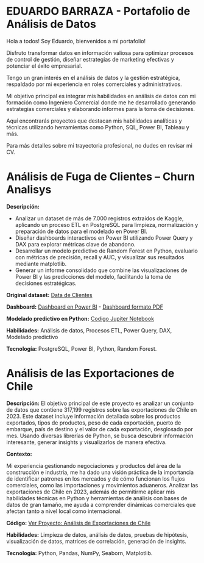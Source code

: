 # EDUARDO BARRAZA - Portafolio de Análisis de Datos

Hola a todos! Soy Eduardo, bienvenidos a mi portafolio!

Disfruto transformar datos en información valiosa para optimizar procesos de control de gestión, diseñar estrategias de marketing efectivas y potenciar el éxito empresarial.

Tengo un gran interés en el análisis de datos y la gestión estratégica, respaldado por mi experiencia en roles comerciales y administrativos.

Mi objetivo principal es integrar mis habilidades en análisis de datos con mi formación como Ingeniero Comercial donde me he desarrollado generando estrategias comerciales y elaborando informes para la toma de decisiones. 

Aquí encontrarás proyectos que destacan mis habilidades analíticas y técnicas utilizando herramientas como Python, SQL, Power BI, Tableau y más.

Para más detalles sobre mi trayectoria profesional, no dudes en revisar mi CV.

# Análisis de Fuga de Clientes – Churn Analisys

**Descripción:**
- Analizar un dataset de más de 7.000 registros extraídos de Kaggle, aplicando un proceso ETL en PostgreSQL para limpieza, normalización y preparación de datos para el modelado en Power BI.
- Diseñar dashboards interactivos en Power BI utilizando Power Query y DAX para explorar métricas clave de abandono.
- Desarrollar un modelo predictivo de Random Forest en Python, evaluarlo con métricas de precisión, recall y AUC, y visualizar sus resultados mediante matplotlib.
- Generar un informe consolidado que combine las visualizaciones de Power BI y las predicciones del modelo, facilitando la toma de decisiones estratégicas.

**Original dataset:** [Data de Clientes](https://github.com/ebarzeb/PORTAFOLIO-ANALISIS-DE-DATOS/blob/main/Proyecto%20Analisis%20Churn/Customer_Data.csv)

**Dashboard:** [Dashboard en Power BI](https://github.com/ebarzeb/PORTAFOLIO-ANALISIS-DE-DATOS/blob/main/Proyecto%20Analisis%20Churn/Churn%20Analisis.pbix) - [Dashboard formato PDF](https://github.com/ebarzeb/PORTAFOLIO-ANALISIS-DE-DATOS/blob/main/Proyecto%20Analisis%20Churn/Churn%20Analisis.pdf) 

**Modelado predictivo en Python:** [Codigo Jupiter Notebook](https://github.com/ebarzeb/PORTAFOLIO-ANALISIS-DE-DATOS/blob/main/Proyecto%20Analisis%20Churn/modelo_predictivo.ipynb)

**Habilidades:** Análisis de datos, Procesos ETL, Power Query, DAX, Modelado predictivo

**Tecnología:** PostgreSQL, Power BI, Python, Random Forest.


# Análisis de las Exportaciones de Chile

**Descripción:** 
El objetivo principal de este proyecto es analizar un conjunto de datos que contiene 317,199 registros sobre las exportaciones de Chile en 2023. Este dataset incluye información detallada sobre los productos exportados, tipos de productos, peso de cada exportación, puerto de embarque, país de destino y el valor de cada exportación, desglosado por mes. Usando diversas librerías de Python, se busca descubrir información interesante, generar insights y visualizarlos de manera efectiva.

**Contexto:**

Mi experiencia gestionando negociaciones y productos del área de la construcción e industria, me ha dado una visión práctica de la importancia de identificar patrones en los mercados y de cómo funcionan los flujos comerciales, como las importaciones y movimientos aduaneros. Analizar las exportaciones de Chile en 2023, además de permitirme aplicar mis habilidades técnicas en Python y herramientas de análisis con bases de datos de gran tamaño, me ayuda a comprender dinámicas comerciales que afectan tanto a nivel local como internacional.

**Código:** [Ver Proyecto: Análisis de Exportaciones de Chile](https://github.com/ebarzeb/PORTAFOLIO-ANALISIS-DE-DATOS/blob/main/PROYECTO%20IMPORTACIONES/proyecto%20exportaciones%20chile%202023.ipynb)

**Habilidades:** Limpieza de datos, análisis de datos, pruebas de hipótesis, visualización de datos, matrices de correlación, generación de insights.

**Tecnología:** Python, Pandas, NumPy, Seaborn, Matplotlib.


